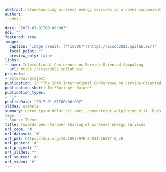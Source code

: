 ```yaml
---
abstract: Crowdsourcing wireless energy services is a novel convenient alternative to charge IoT devices. We demonstrate peer-to-peer wireless energy services sharing between smartphones over a distance. Our demo leverages (1) a service-based technique to share energy services, (2) state-of-the-art power transfer technology over a distance, and (3) a mobile application to enable communication between energy providers and consumers. In addition, our application monitors the charging process between IoT devices to collect a dataset for further analysis. Moreover, in this demo, we compare the peer-to-peer energy transfer between two smartphones using different charging technologies, i.e., cable charging, reverse charging, and wireless charging over a distance. A set of preliminary experiments have been conducted on a real collected dataset to analyze and demonstrate the behavior of the current wireless and traditional charging technologies.
authors:
- admin

date: "2023-03-01T00:00:00Z"
doi: ""
featured: true
image:
  caption: 'Image credit: [**ICSOC**](https://icsoc2022.spilab.es/)'
  focal_point: ""
  preview_only: false
links:
- name: International Conference on Service-Oriented Computing
  url: https://icsoc2022.spilab.es/
projects:
- external-project
publication: In *The 20th International Conference on Service-Oriented Computing (ICSOC)*
publication_short: In *Springer Nature*
publication_types:
- "1"
publishDate: "2017-01-01T00:00:00Z"
slides: example
summary: Lorem ipsum dolor sit amet, consectetur adipiscing elit. Duis posuere tellus ac convallis placerat. Proin tincidunt magna sed ex sollicitudin condimentum.
tags:
- Source Themes
title: Towards peer-to-peer sharing of wireless energy services
url_code: '#'
url_dataset: '#'
url_pdf: https://doi.org/10.1007/978-3-031-26507-5_38
url_poster: '#'
url_project: ""
url_slides: ""
url_source: '#'
url_video: '#'
---
```

